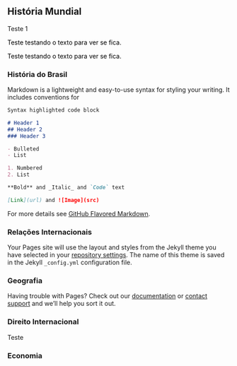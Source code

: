 ## História Mundial

Teste 1

<p><a href="#" style="line-height = 100%; text-decoration:none; color: #000000" title="Certo">Teste testando o texto para ver se fica.</a></p>
<p><a href="#" style="line-height = 100%; text-decoration:none; color: #000000" title="Errado">Teste testando o texto para ver se fica.</a></p>
  

### História do Brasil

Markdown is a lightweight and easy-to-use syntax for styling your writing. It includes conventions for

```markdown
Syntax highlighted code block

# Header 1
## Header 2
### Header 3

- Bulleted
- List

1. Numbered
2. List

**Bold** and _Italic_ and `Code` text

[Link](url) and ![Image](src)
```

For more details see [GitHub Flavored Markdown](https://guides.github.com/features/mastering-markdown/).

### Relações Internacionais

Your Pages site will use the layout and styles from the Jekyll theme you have selected in your [repository settings](https://github.com/concursado/diplomata/settings). The name of this theme is saved in the Jekyll `_config.yml` configuration file.

### Geografia

Having trouble with Pages? Check out our [documentation](https://help.github.com/categories/github-pages-basics/) or [contact support](https://github.com/contact) and we’ll help you sort it out.

### Direito Internacional

Teste

### Economia
